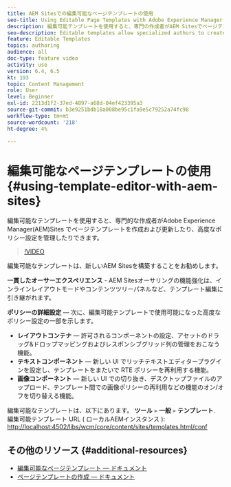 ```yaml
---
title: AEM Sitesでの編集可能なページテンプレートの使用
seo-title: Using Editable Page Templates with Adobe Experience Manager Sites
description: 編集可能テンプレートを使用すると、専門の作成者がAEM Sitesでページテンプレートを作成および更新したり、高度なポリシー設定を管理したりできます。
seo-description: Editable templates allow specialized authors to create and update page templates and manage advanced policy configurations with Adobe Experience Manager Sites.
feature: Editable Templates
topics: authoring
audience: all
doc-type: feature video
activity: use
version: 6.4, 6.5
kt: 193
topic: Content Management
role: User
level: Beginner
exl-id: 2213d1f2-37ed-4897-a68d-04ef423395a3
source-git-commit: b3e9251bdb18a008be95c1fa9e5c79252a74fc98
workflow-type: tm+mt
source-wordcount: '218'
ht-degree: 4%

---
```


# 編集可能なページテンプレートの使用{#using-template-editor-with-aem-sites}

編集可能なテンプレートを使用すると、専門的な作成者がAdobe Experience Manager(AEM)Sites でページテンプレートを作成および更新したり、高度なポリシー設定を管理したりできます。

>[!VIDEO](https://video.tv.adobe.com/v/326784?quality=12&learn=on)

編集可能なテンプレートは、新しいAEM Sitesを構築することをお勧めします。

**一貫したオーサーエクスペリエンス** - AEM Sitesオーサリングの機能強化は、インラインレイアウトモードやコンテンツツリーパネルなど、テンプレート編集に引き継がれます。

**ポリシーの詳細設定**  — 次に、編集可能テンプレートで使用可能になった高度なポリシー設定の一部を示します。

* **レイアウトコンテナ**  — 許可されるコンポーネントの設定、アセットのドラッグ&amp;ドロップマッピングおよびレスポンシブグリッド列の管理をおこなう機能。
* **テキストコンポーネント**  — 新しい UI でリッチテキストエディタープラグインを設定し、テンプレートをまたいで RTE ポリシーを再利用する機能。
* **画像コンポーネント**  — 新しい UI での切り抜き、デスクトップファイルのアップロード、テンプレート間での画像ポリシーの再利用などの機能のオン/オフを切り替える機能。

編集可能なテンプレートは、以下にあります。 **ツール** `>` **一般** `>` **テンプレート**.\
編集可能テンプレート URL ( ローカルAEMインスタンス ): [http://localhost:4502/libs/wcm/core/content/sites/templates.html/conf](http://localhost:4502/libs/wcm/core/content/sites/templates.html/conf)

## その他のリソース {#additional-resources}

* [編集可能なページテンプレート — ドキュメント](https://experienceleague.adobe.com/docs/experience-manager-65/developing/platform/templates/page-templates-editable.html?lang=ja)
* [ページテンプレートの作成 — ドキュメント](https://experienceleague.adobe.com/docs/experience-manager-65/authoring/siteandpage/templates.html)
